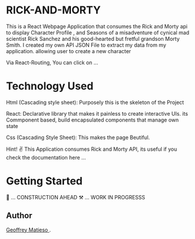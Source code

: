 # RICK-AND-MORTY
This is a React Webpage Application that consumes the Rick and Morty api to display  Character Profile , and Seasons  of a misadventure of cynical mad scientist Rick Sanchez and his good-hearted but fretful grandson Morty Smith.
I created my own API JSON File to extract my data from my application. allowing user to create a new character 

Via React-Routing, You can click on ... 
# Technology Used

Html (Cascading style sheet): Purposely this is the skeleton of the Project

React: Declarative library that makes it painless to create interactive UIs. its Commponent based, build encapsulated components that manage own state

Css (Cascading Style Sheet): This makes the page Beutiful.

Hint! ✌️ This Application consumes Rick and Morty API, its useful if you check the documentation here ...

# Getting Started

🚧 
... CONSTRUCTION AHEAD
⚒️
... WORK IN PROGRESSS 


## Author 
[Geoffrey Matieso ](https://github.com/Gmatieso).
